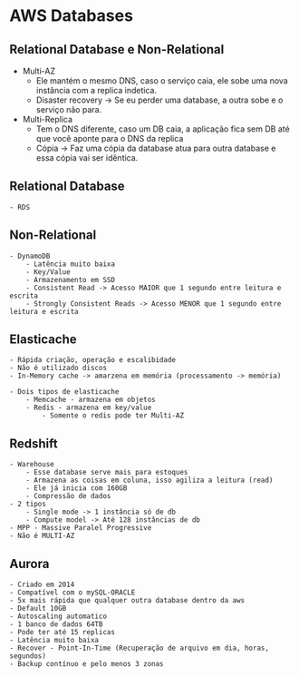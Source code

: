 # AWS Databases

## Relational Database e Non-Relational
- Multi-AZ  
    - Ele mantém o mesmo DNS, caso o serviço caia, ele sobe uma nova instância com a replica indetica. 
    - Disaster recovery
        -> Se eu perder uma database, a outra sobe e o serviço não para.
- Multi-Replica
    - Tem o DNS diferente, caso um DB caia, a aplicação fica sem DB até que você aponte para o DNS da replica
    - Cópia
        -> Faz uma cópia da database atua para outra database e essa cópia vai ser idêntica. 


## Relational Database
    - RDS

## Non-Relational
    - DynamoDB
        - Latência muito baixa
        - Key/Value
        - Armazenamento em SSD
        - Consistent Read -> Acesso MAIOR que 1 segundo entre leitura e escrita
        - Strongly Consistent Reads -> Acesso MENOR que 1 segundo entre leitura e escrita


## Elasticache
    - Rápida criação, operação e escalibidade 
    - Não é utilizado discos
    - In-Memory cache -> amarzena em memória (processamento -> memória)
    
    - Dois tipos de elasticache
        - Memcache - armazena em objetos 
        - Redis - armazena em key/value 
            - Somente o redis pode ter Multi-AZ

## Redshift
    - Warehouse 
        - Esse database serve mais para estoques
        - Armazena as coisas em coluna, isso agiliza a leitura (read)
        - Ele já inicia com 160GB
        - Compressão de dados
    - 2 tipos
        - Single mode -> 1 instância só de db
        - Compute model -> Até 128 instâncias de db
    - MPP - Massive Paralel Progressive
    - Não é MULTI-AZ

## Aurora
    - Criado em 2014
    - Compatível com o mySQL-ORACLE
    - 5x mais rápida que qualquer outra database dentro da aws
    - Default 10GB
    - Autoscaling automatico
    - 1 banco de dados 64TB
    - Pode ter até 15 replicas 
    - Latência muito baixa 
    - Recover - Point-In-Time (Recuperação de arquivo em dia, horas, segundos)
    - Backup contínuo e pelo menos 3 zonas
    